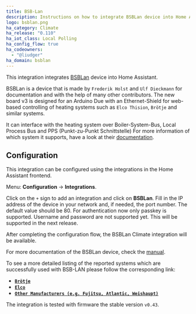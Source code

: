 ```yaml
---
title: BSB-Lan
description: Instructions on how to integrate BSBLan device into Home Assistant.
logo: bsblan.png
ha_category: Climate
ha_release: "0.110"
ha_iot_class: Local Polling
ha_config_flow: true
ha_codeowners:
  - "@liudger"
ha_domain: bsblan
---
```


This integration integrates [BSBLan](https://github.com/fredlcore/bsb_lan) device into Home Assistant.

BSBLan is a device that is made by `Frederik Holst` and `Ulf Dieckmann` for documentation and with
the help of many other contributors.
The new board v3 is designed for an Arduino Due with an Ethernet-Shield for web-based controlling
of heating systems such as `Elco Thision`, `Brötje` and similar systems.

It can interface with the heating system over Boiler-System-Bus, Local Process Bus and PPS (Punkt-zu-Punkt Schnittstelle)
For more information of which system it supports, have a look at their [documentation](https://1coderookie.github.io/BSB-LPB-LAN_EN/).

## Configuration

This integration can be configured using the integrations in the
Home Assistant frontend.

Menu: **Configuration** -> **Integrations**.

Click on the `+` sign to add an integration and click on **BSBLan**.
Fill in the IP address of the device in your network and, if needed,
the port number. The default value should be 80.
For authentication now only passkey is supported.
Username and password are not supported yet. This will be supported in the next release.

After completing the configuration flow, the BSBLan Climate integration will be
available.

For more documentation of the BSBLan device, check the [manual](https://1coderookie.github.io/BSB-LPB-LAN_EN/).

To see a more detailed listing of the reported systems which are successfully used with BSB-LAN please follow the corresponding link:

- **[`Brötje`](https://1coderookie.github.io/BSB-LPB-LAN_EN/chap03.html#311-broetje)**
- **[`Elco`](https://1coderookie.github.io/BSB-LPB-LAN_EN/chap03.html#312-elco)**
- **[`Other Manufacturers (e.g. Fujitsu, Atlantic, Weishaupt)`](https://1coderookie.github.io/BSB-LPB-LAN_EN/chap03.html#313-other-manufacturers)**

The integration is tested with firmware the stable version `v0.43`.
